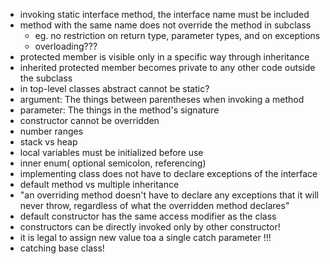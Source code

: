 * invoking static interface method, the interface name must be included
* method with the same name does not override the method in subclass
  * eg. no restriction on return type, parameter types, and on exceptions
  * overloading???
* protected member is visible only in a specific way through inheritance
* inherited protected member becomes private to any other code outside the subclass
* in top-level classes abstract cannot be static?
* argument: The things between parentheses when invoking a method
* parameter: The things in the method's signature
* constructor cannot be overridden
* number ranges
* stack vs heap
* local variables must be initialized before use
* inner enum( optional semicolon, referencing)
* implementing class does not have to declare exceptions of the interface
* default method vs multiple inheritance
* "an overriding method
   doesn't have to declare any exceptions that it will never throw, regardless of
   what the overridden method declares"
* default constructor has the same access modifier as the class
* constructors can be directly invoked only by other constructor!
* it is legal to assign new value toa a single catch parameter !!!
* catching base class!